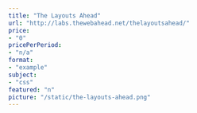 ```yaml
---
title: "The Layouts Ahead"
url: "http://labs.thewebahead.net/thelayoutsahead/"
price: 
- "0"
pricePerPeriod: 
- "n/a"
format: 
- "example"
subject: 
- "css"
featured: "n"
picture: "/static/the-layouts-ahead.png"
---
```

